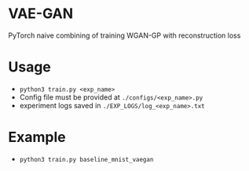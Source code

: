 # VAE-GAN
PyTorch naive combining of training WGAN-GP with reconstruction loss

# Usage
- `python3 train.py <exp_name>`
- Config file must be provided at `./configs/<exp_name>.py`
- experiment logs saved in `./EXP_LOGS/log_<exp_name>.txt`

# Example
- `python3 train.py baseline_mnist_vaegan`